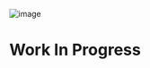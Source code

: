 ![image](https://github.com/irichardo/blogpost/assets/56202253/b4dd5511-ca9f-4924-9851-a6d86c1ef14b)
# Work In Progress
